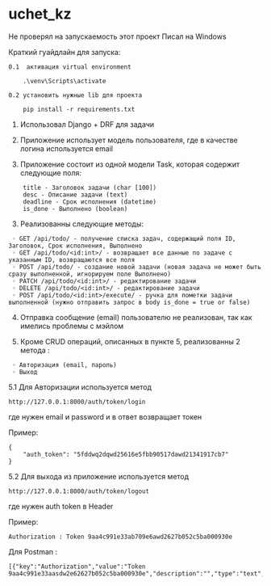 # uchet_kz

Не проверял на запускаемость этот проект
Писал на Windows

Краткий гуайдлайн для запуска:

    0.1  активация virtual environment
```
    .\venv\Scripts\activate
```

    0.2 установить нужные lib для проекта
```
    pip install -r requirements.txt
```

1. Использовал Django + DRF для задачи

2. Приложение использует модель пользователя, где в качестве логина используется email

3. Приложение состоит из одной модели Task, которая содержит следующие поля:
```
    title - Заголовок задачи (char [100])
    desc - Описание задачи (text)
    deadline - Срок исполнения (datetime)
    is_done - Выполнено (boolean)
```
3. Реализованны следующие методы:

```
 ◦ GET /api/todo/ - получение списка задач, содержащий поля ID, Заголовок, Срок исполнения, Выполнено
 ◦ GET /api/todo/<id:int>/ - возвращает все данные по задаче с указанным ID, возвращаются все поля
 ◦ POST /api/todo/ - создание новой задачи (новая задача не может быть сразу выполненной, игнорируем поле Выполнено)
 ◦ PATCH /api/todo/<id:int>/ - редактирование задачи
 ◦ DELETE /api/todo/<id:int>/ - редактирование задачи
 ◦ POST /api/todo/<id:int>/execute/ - ручка для пометки задачи выполненной (нужно отправить запрос в body is_done = true or false) 
```

4. Отправка сообщение (email) пользователю не реализован, так как имелись проблемы с мэйлом

5. Кроме CRUD операций, описанных в пункте 5, реализованны 2 метода :
```
 ◦ Авторизация (email, пароль)
 ◦ Выход
```

5.1 Для Авторизации используется метод 

    http://127.0.0.1:8000/auth/token/login

где нужен email и password и в ответ возвращает токен 

Пример:
```
{
    "auth_token": "5fddwq2dqwd25616e5fbb90517dawd21341917cb7"
}
```
5.2 Для выхода из приложение используется метод 

    http://127.0.0.1:8000/auth/token/logout 

где нужен auth token в Header

Пример:
```
Authorization : Token 9aa4c991e33ab709e6awd2627b052c5ba000930e
```
Для Postman : 
```
[{"key":"Authorization","value":"Token 9aa4c991e33aasdw2e62627b052c5ba000930e","description":"","type":"text","enabled":true}]  
```